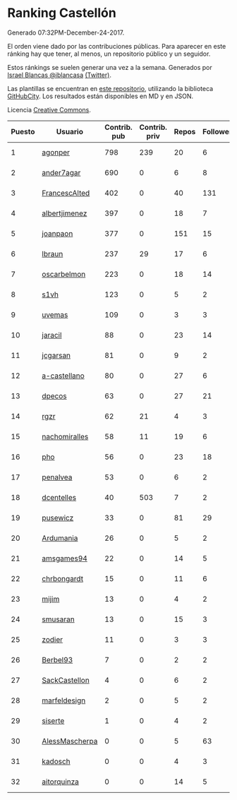 # Ranking Castellón

Generado 07:32PM-December-24-2017.

El orden viene dado por las contribuciones públicas. Para aparecer en este ránking hay que tener, al menos, un repositorio público y un seguidor.

Estos ránkings se suelen generar una vez a la semana. Generados por [Israel Blancas @iblancasa](https://github.com/iblancasa/) [(Twitter)](https://twitter.com/iblancasa).

Las plantillas se encuentran en [este repositorio](https://github.com/iblancasa/GH-Spanish-Ranking), utilizando la biblioteca [GitHubCity](https://github.com/iblancasa/GitHubCity). Los resultados están disponibles en MD y en JSON.

Licencia [Creative Commons](https://creativecommons.org/licenses/by/4.0/).

| Puesto   |  Usuario  | Contrib. pub | Contrib. priv |Repos| Followers | Desde |  Avatar  |
|----------|-----------|--------------|---------------|-----|-----------|-------|----------|
|1|[agonper](https://github.com/agonper)|798|239|20|6|2015-01-27|![agonper](https://avatars3.githubusercontent.com/u/10727467)|
|2|[ander7agar](https://github.com/ander7agar)|690|0|6|8|2014-03-06|![ander7agar](https://avatars2.githubusercontent.com/u/6875232)|
|3|[FrancescAlted](https://github.com/FrancescAlted)|402|0|40|131|2010-06-25|![FrancescAlted](https://avatars0.githubusercontent.com/u/314521)|
|4|[albertjimenez](https://github.com/albertjimenez)|397|0|18|7|2015-05-21|![albertjimenez](https://avatars3.githubusercontent.com/u/12547680)|
|5|[joanpaon](https://github.com/joanpaon)|377|0|151|15|2013-06-30|![joanpaon](https://avatars1.githubusercontent.com/u/4895527)|
|6|[lbraun](https://github.com/lbraun)|237|29|17|6|2010-06-02|![lbraun](https://avatars2.githubusercontent.com/u/294776)|
|7|[oscarbelmon](https://github.com/oscarbelmon)|223|0|18|14|2013-04-05|![oscarbelmon](https://avatars0.githubusercontent.com/u/4066452)|
|8|[s1vh](https://github.com/s1vh)|123|0|5|2|2014-10-09|![s1vh](https://avatars1.githubusercontent.com/u/9099118)|
|9|[uvemas](https://github.com/uvemas)|109|0|3|3|2011-10-03|![uvemas](https://avatars1.githubusercontent.com/u/1099529)|
|10|[jaracil](https://github.com/jaracil)|88|0|23|14|2014-01-10|![jaracil](https://avatars0.githubusercontent.com/u/6370372)|
|11|[jcgarsan](https://github.com/jcgarsan)|81|0|9|2|2013-09-26|![jcgarsan](https://avatars3.githubusercontent.com/u/5547857)|
|12|[a-castellano](https://github.com/a-castellano)|80|0|27|6|2015-03-17|![a-castellano](https://avatars0.githubusercontent.com/u/11519707)|
|13|[dpecos](https://github.com/dpecos)|63|0|27|21|2011-01-26|![dpecos](https://avatars0.githubusercontent.com/u/584298)|
|14|[rgzr](https://github.com/rgzr)|62|21|4|3|2015-07-03|![rgzr](https://avatars1.githubusercontent.com/u/13169716)|
|15|[nachomiralles](https://github.com/nachomiralles)|58|11|19|6|2013-06-26|![nachomiralles](https://avatars2.githubusercontent.com/u/4831513)|
|16|[pho](https://github.com/pho)|56|0|23|18|2009-05-25|![pho](https://avatars0.githubusercontent.com/u/88469)|
|17|[penalvea](https://github.com/penalvea)|53|0|6|2|2013-04-09|![penalvea](https://avatars3.githubusercontent.com/u/4102114)|
|18|[dcentelles](https://github.com/dcentelles)|40|503|7|2|2013-07-15|![dcentelles](https://avatars2.githubusercontent.com/u/5012707)|
|19|[pusewicz](https://github.com/pusewicz)|33|0|81|29|2008-02-26|![pusewicz](https://avatars2.githubusercontent.com/u/940)|
|20|[Ardumania](https://github.com/Ardumania)|26|0|5|2|2012-02-17|![Ardumania](https://avatars0.githubusercontent.com/u/1445949)|
|21|[amsgames94](https://github.com/amsgames94)|22|0|14|5|2014-03-15|![amsgames94](https://avatars3.githubusercontent.com/u/6959189)|
|22|[chrbongardt](https://github.com/chrbongardt)|15|0|11|6|2012-11-19|![chrbongardt](https://avatars3.githubusercontent.com/u/2834466)|
|23|[mijim](https://github.com/mijim)|13|0|4|2|2016-02-01|![mijim](https://avatars1.githubusercontent.com/u/17006034)|
|24|[smusaran](https://github.com/smusaran)|13|0|15|3|2015-11-10|![smusaran](https://avatars2.githubusercontent.com/u/15787704)|
|25|[zodier](https://github.com/zodier)|11|0|3|3|2010-11-13|![zodier](https://avatars0.githubusercontent.com/u/480371)|
|26|[Berbel93](https://github.com/Berbel93)|7|0|2|2|2016-03-02|![Berbel93](https://avatars2.githubusercontent.com/u/17596372)|
|27|[SackCastellon](https://github.com/SackCastellon)|4|0|6|2|2013-08-28|![SackCastellon](https://avatars3.githubusercontent.com/u/5330355)|
|28|[marfeldesign](https://github.com/marfeldesign)|2|0|5|2|2013-10-01|![marfeldesign](https://avatars3.githubusercontent.com/u/5584924)|
|29|[siserte](https://github.com/siserte)|1|0|4|2|2014-02-05|![siserte](https://avatars2.githubusercontent.com/u/6595035)|
|30|[AlessMascherpa](https://github.com/AlessMascherpa)|0|0|5|63|2011-04-03|![AlessMascherpa](https://avatars2.githubusercontent.com/u/706750)|
|31|[kadosch](https://github.com/kadosch)|0|0|4|3|2011-12-31|![kadosch](https://avatars1.githubusercontent.com/u/1296520)|
|32|[aitorquinza](https://github.com/aitorquinza)|0|0|14|5|2012-09-17|![aitorquinza](https://avatars3.githubusercontent.com/u/2361502)|
